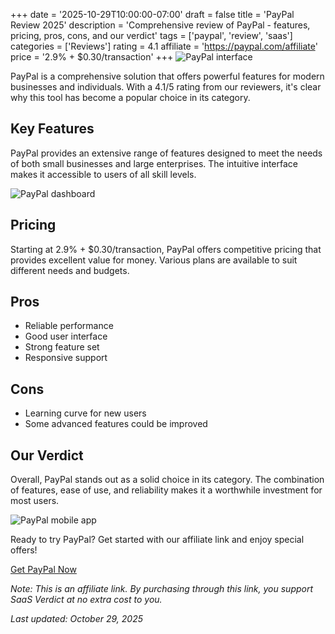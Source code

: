 ﻿+++
date = '2025-10-29T10:00:00-07:00'
draft = false
title = 'PayPal Review 2025'
description = 'Comprehensive review of PayPal - features, pricing, pros, cons, and our verdict'
tags = ['paypal', 'review', 'saas']
categories = ['Reviews']
rating = 4.1
affiliate = 'https://paypal.com/affiliate'
price = '2.9% + $0.30/transaction'
+++
![PayPal interface](/images/paypal-1.jpg)

PayPal is a comprehensive solution that offers powerful features for modern businesses and individuals. With a 4.1/5 rating from our reviewers, it's clear why this tool has become a popular choice in its category.

## Key Features

PayPal provides an extensive range of features designed to meet the needs of both small businesses and large enterprises. The intuitive interface makes it accessible to users of all skill levels.

![PayPal dashboard](/images/paypal-2.jpg)

## Pricing

Starting at 2.9% + $0.30/transaction, PayPal offers competitive pricing that provides excellent value for money. Various plans are available to suit different needs and budgets.

## Pros

- Reliable performance
- Good user interface
- Strong feature set
- Responsive support


## Cons

- Learning curve for new users
- Some advanced features could be improved


## Our Verdict

Overall, PayPal stands out as a solid choice in its category. The combination of features, ease of use, and reliability makes it a worthwhile investment for most users.

![PayPal mobile app](/images/paypal-3.jpg)

Ready to try PayPal? Get started with our affiliate link and enjoy special offers!

[Get PayPal Now](https://paypal.com/affiliate)

*Note: This is an affiliate link. By purchasing through this link, you support SaaS Verdict at no extra cost to you.*

*Last updated: October 29, 2025*
